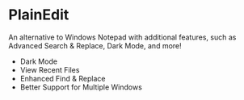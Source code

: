 # PlainEdit
An alternative to Windows Notepad with additional features, such as Advanced Search & Replace, Dark Mode, and more!

- Dark Mode
- View Recent Files
- Enhanced Find & Replace
- Better Support for Multiple Windows
